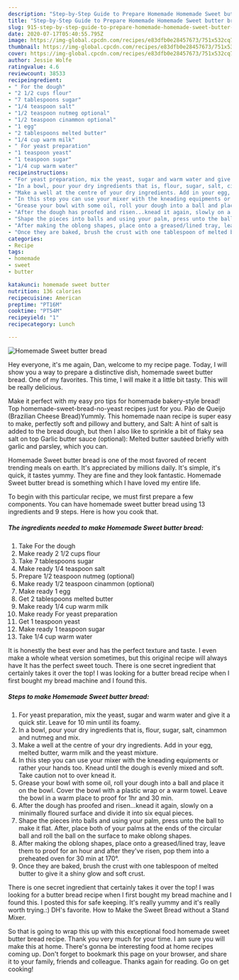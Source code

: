 ```yaml
---
description: "Step-by-Step Guide to Prepare Homemade Homemade Sweet butter bread"
title: "Step-by-Step Guide to Prepare Homemade Homemade Sweet butter bread"
slug: 915-step-by-step-guide-to-prepare-homemade-homemade-sweet-butter-bread
date: 2020-07-17T05:40:55.795Z
image: https://img-global.cpcdn.com/recipes/e83dfb0e28457673/751x532cq70/homemade-sweet-butter-bread-recipe-main-photo.jpg
thumbnail: https://img-global.cpcdn.com/recipes/e83dfb0e28457673/751x532cq70/homemade-sweet-butter-bread-recipe-main-photo.jpg
cover: https://img-global.cpcdn.com/recipes/e83dfb0e28457673/751x532cq70/homemade-sweet-butter-bread-recipe-main-photo.jpg
author: Jessie Wolfe
ratingvalue: 4.6
reviewcount: 38533
recipeingredient:
- " For the dough"
- "2 1/2 cups flour"
- "7 tablespoons sugar"
- "1/4 teaspoon salt"
- "1/2 teaspoon nutmeg optional"
- "1/2 teaspoon cinammon optional"
- "1 egg"
- "2 tablespoons melted butter"
- "1/4 cup warm milk"
- " For yeast preparation"
- "1 teaspoon yeast"
- "1 teaspoon sugar"
- "1/4 cup warm water"
recipeinstructions:
- "For yeast preparation, mix the yeast, sugar and warm water and give it a quick stir. Leave for 10 min until its foamy."
- "In a bowl, pour your dry ingredients that is, flour, sugar, salt, cinammon and nutmeg and mix."
- "Make a well at the centre of your dry ingredients. Add in your egg, melted butter, warm milk and the yeast mixture."
- "In this step you can use your mixer with the kneading equipments or rather your hands too. Knead until the dough is evenly mixed and soft. Take caution not to over knead it."
- "Grease your bowl with some oil, roll your dough into a ball and place it on the bowl. Cover the bowl with a plastic wrap or a warm towel. Leave the bowl in a warm place to proof for 1hr and 30 min."
- "After the dough has proofed and risen...knead it again, slowly on a minimally floured surface and divide it into six equal pieces."
- "Shape the pieces into balls and using your palm, press unto the ball to make it flat. After, place both of your palms at the ends of the circular ball and roll the ball on the surface to make oblong shapes."
- "After making the oblong shapes, place onto a greased/lined tray, leave them to proof for an hour and after they&#39;ve risen, pop them into a preheated oven for 30 min at 170°."
- "Once they are baked, brush the crust with one tablespoon of melted butter to give it a shiny glow and soft crust."
categories:
- Recipe
tags:
- homemade
- sweet
- butter

katakunci: homemade sweet butter 
nutrition: 136 calories
recipecuisine: American
preptime: "PT16M"
cooktime: "PT54M"
recipeyield: "1"
recipecategory: Lunch

---
```



![Homemade Sweet butter bread](https://img-global.cpcdn.com/recipes/e83dfb0e28457673/751x532cq70/homemade-sweet-butter-bread-recipe-main-photo.jpg)

Hey everyone, it's me again, Dan, welcome to my recipe page. Today, I will show you a way to prepare a distinctive dish, homemade sweet butter bread. One of my favorites. This time, I will make it a little bit tasty. This will be really delicious.

Make it perfect with my easy pro tips for homemade bakery-style bread! Top homemade-sweet-bread-no-yeast recipes just for you. Pão de Queijo (Brazilian Cheese Bread)Yummly. This homemade naan recipe is super easy to make, perfectly soft and pillowy and buttery, and Salt: A hint of salt is added to the bread dough, but then I also like to sprinkle a bit of flaky sea salt on top Garlic butter sauce (optional): Melted butter sautéed briefly with garlic and parsley, which you can.

Homemade Sweet butter bread is one of the most favored of recent trending meals on earth. It's appreciated by millions daily. It's simple, it's quick, it tastes yummy. They are fine and they look fantastic. Homemade Sweet butter bread is something which I have loved my entire life.


To begin with this particular recipe, we must first prepare a few components. You can have homemade sweet butter bread using 13 ingredients and 9 steps. Here is how you cook that.

<!--inarticleads1-->

##### The ingredients needed to make Homemade Sweet butter bread:

1. Take  For the dough
1. Make ready 2 1/2 cups flour
1. Take 7 tablespoons sugar
1. Make ready 1/4 teaspoon salt
1. Prepare 1/2 teaspoon nutmeg (optional)
1. Make ready 1/2 teaspoon cinammon (optional)
1. Make ready 1 egg
1. Get 2 tablespoons melted butter
1. Make ready 1/4 cup warm milk
1. Make ready  For yeast preparation
1. Get 1 teaspoon yeast
1. Make ready 1 teaspoon sugar
1. Take 1/4 cup warm water


It is honestly the best ever and has the perfect texture and taste. I even make a whole wheat version sometimes, but this original recipe will always have It has the perfect sweet touch. There is one secret ingredient that certainly takes it over the top! I was looking for a butter bread recipe when I first bought my bread machine and I found this. 

<!--inarticleads2-->

##### Steps to make Homemade Sweet butter bread:

1. For yeast preparation, mix the yeast, sugar and warm water and give it a quick stir. Leave for 10 min until its foamy.
1. In a bowl, pour your dry ingredients that is, flour, sugar, salt, cinammon and nutmeg and mix.
1. Make a well at the centre of your dry ingredients. Add in your egg, melted butter, warm milk and the yeast mixture.
1. In this step you can use your mixer with the kneading equipments or rather your hands too. Knead until the dough is evenly mixed and soft. Take caution not to over knead it.
1. Grease your bowl with some oil, roll your dough into a ball and place it on the bowl. Cover the bowl with a plastic wrap or a warm towel. Leave the bowl in a warm place to proof for 1hr and 30 min.
1. After the dough has proofed and risen...knead it again, slowly on a minimally floured surface and divide it into six equal pieces.
1. Shape the pieces into balls and using your palm, press unto the ball to make it flat. After, place both of your palms at the ends of the circular ball and roll the ball on the surface to make oblong shapes.
1. After making the oblong shapes, place onto a greased/lined tray, leave them to proof for an hour and after they&#39;ve risen, pop them into a preheated oven for 30 min at 170°.
1. Once they are baked, brush the crust with one tablespoon of melted butter to give it a shiny glow and soft crust.


There is one secret ingredient that certainly takes it over the top! I was looking for a butter bread recipe when I first bought my bread machine and I found this. I posted this for safe keeping. It&#39;s really yummy and it&#39;s really worth trying.:) DH&#39;s favorite. How to Make the Sweet Bread without a Stand Mixer. 

So that is going to wrap this up with this exceptional food homemade sweet butter bread recipe. Thank you very much for your time. I am sure you will make this at home. There's gonna be interesting food at home recipes coming up. Don't forget to bookmark this page on your browser, and share it to your family, friends and colleague. Thanks again for reading. Go on get cooking!
